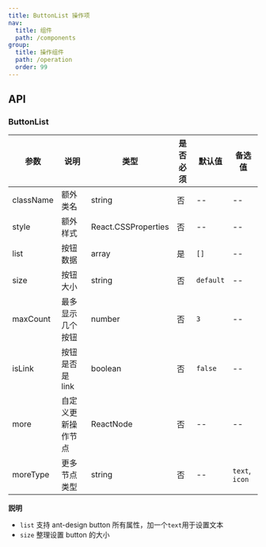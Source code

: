 ```yaml
---
title: ButtonList 操作项
nav:
  title: 组件
  path: /components
group:
  title: 操作组件
  path: /operation
  order: 99
---
```


## API

### ButtonList

| 参数      | 说明               | 类型                | 是否必须 | 默认值    | 备选值         |
| --------- | ------------------ | ------------------- | -------- | --------- | -------------- |
| className | 额外类名           | string              | 否       | --        | --             |
| style     | 额外样式           | React.CSSProperties | 否       | --        | --             |
| list      | 按钮数据           | array               | 是       | `[]`      | --             |
| size      | 按钮大小           | string              | 否       | `default` | --             |
| maxCount  | 最多显示几个按钮   | number              | 否       | `3`       | --             |
| isLink    | 按钮是否是 link    | boolean             | 否       | `false`   | --             |
| more      | 自定义更新操作节点 | ReactNode           | 否       | --        | --             |
| moreType  | 更多节点类型       | string              | 否       | --        | `text`, `icon` |

**説明**

- `list` 支持 ant-design button 所有属性，加一个`text`用于设置文本
- `size` 整理设置 button 的大小

